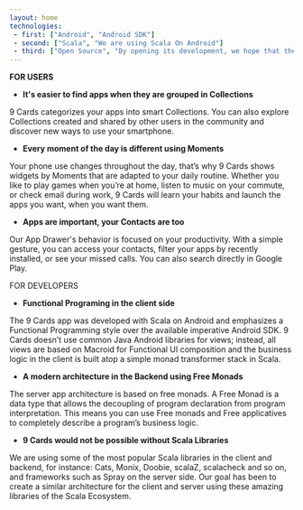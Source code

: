 ```yaml
---
layout: home
technologies:
 - first: ["Android", "Android SDK"]
 - second: ["Scala", "We are using Scala On Android"]
 - third: ["Open Source", "By opening its development, we hope that the community helps us to expand and improve this project"]
---
```


**FOR USERS**

- **It's easier to find apps when they are grouped in Collections**

9 Cards categorizes your apps into smart Collections. You can also explore Collections created and shared by other users in the community and discover new ways to use your smartphone.

- **Every moment of the day is different using Moments**

Your phone use changes throughout the day, that’s why 9 Cards shows widgets by Moments that are adapted to your daily routine. Whether you like to play games when you’re at home, listen to music on your commute, or check email during work, 9 Cards will learn your habits and launch the apps you want, when you want them.

- **Apps are important, your Contacts are too**

Our App Drawer's behavior is focused on your productivity. With a simple gesture, you can access your contacts, filter your apps by recently installed, or see your missed calls. You can also search directly in Google Play. 


FOR DEVELOPERS

- **Functional Programing in the client side**

The 9 Cards app was developed with Scala on Android and emphasizes a Functional Programming style over the available imperative Android SDK. 9 Cards doesn’t use common Java Android libraries for views; instead, all views are based on Macroid for Functional UI composition and the business logic in the client is built atop a simple monad transformer stack in Scala. 

- **A modern architecture in the Backend using Free Monads**

The server app architecture is based on free monads. A Free Monad is a data type that allows the decoupling of program declaration from program interpretation. This means you can use Free monads and Free applicatives to completely describe a program’s business logic.

- **9 Cards would not be possible without Scala Libraries**

We are using some of the most popular Scala libraries in the client and backend, for instance: Cats, Monix, Doobie, scalaZ, scalacheck and so on, and frameworks such as Spray on the server side. Our goal has been to create a similar architecture for the client and server using these amazing libraries of the Scala Ecosystem.
